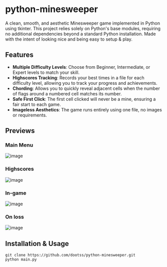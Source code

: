 # python-minesweeper

A clean, smooth, and aesthetic Minesweeper game implemented in Python using tkinter. This project relies solely on Python's base modules, requiring no additional dependencies beyond a standard Python installation.
Made with the intent of looking nice and being easy to setup & play.

## Features

- **Multiple Difficulty Levels**: Choose from Beginner, Intermediate, or Expert levels to match your skill.
- **Highscores Tracking**: Records your best times in a file for each difficulty level, allowing you to track your progress and achievements.
- **Chording**: Allows you to quickly reveal adjacent cells when the number of flags around a numbered cell matches its number.
- **Safe First Click**: The first cell clicked will never be a mine, ensuring a fair start to each game.
- **Imageless Aesthetics**: The game runs entirely using one file, no images or requirements.

## Previews
### Main Menu
![image](https://github.com/dootss/python-minesweeper/assets/126783585/f05479d4-7ee2-454b-971c-d073a983942a)
### Highscores
![image](https://github.com/dootss/python-minesweeper/assets/126783585/7838a74d-69e4-4491-b88b-058c5592ddb1)
### In-game
![image](https://github.com/dootss/python-minesweeper/assets/126783585/98f6a154-faac-4671-b4ed-4ad2b489910d)
### On loss
![image](https://github.com/dootss/python-minesweeper/assets/126783585/8494462b-3839-4a1e-8683-7edf7516d204)



## Installation & Usage
```
git clone https://github.com/dootss/python-minesweeper.git
python main.py
```

